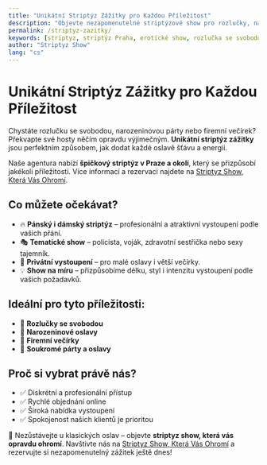 ```yaml
---
title: "Unikátní Striptýz Zážitky pro Každou Příležitost"
description: "Objevte nezapomenutelné striptýzové show pro rozlučky, narozeniny i firemní večírky. Profesionální tanečníci a tanečnice vám připraví zážitek na míru."
permalink: /striptyz-zazitky/
keywords: [striptyz, striptýz Praha, erotické show, rozlučka se svobodou, pánský striptýz, dámský striptýz]
author: "Striptyz Show"
lang: "cs"
---
```


# Unikátní Striptýz Zážitky pro Každou Příležitost

Chystáte rozlučku se svobodou, narozeninovou párty nebo firemní večírek? Překvapte své hosty něčím opravdu výjimečným. **Unikátní striptýz zážitky** jsou perfektním způsobem, jak dodat každé oslavě šťávu a energii.

Naše agentura nabízí **špičkový striptýz v Praze a okolí**, který se přizpůsobí jakékoli příležitosti. Více informací a rezervaci najdete na [Striptyz Show, Která Vás Ohromí](https://www.striptyz-show.cz/).

## Co můžete očekávat?

- 🔥 **Pánský i dámský striptýz** – profesionální a atraktivní vystoupení podle vašich přání.  
- 🎭 **Tematické show** – policista, voják, zdravotní sestřička nebo sexy tajemník.  
- 🕺 **Privátní vystoupení** – pro malé oslavy i větší večírky.  
- 💡 **Show na míru** – přizpůsobíme délku, styl i intenzitu vystoupení podle vašich požadavků.

## Ideální pro tyto příležitosti:

- 👰 **Rozlučky se svobodou**  
- 🎂 **Narozeninové oslavy**  
- 🏢 **Firemní večírky**  
- 🥂 **Soukromé párty a oslavy**

## Proč si vybrat právě nás?

- ✅ Diskrétní a profesionální přístup  
- ✅ Rychlé objednání online  
- ✅ Široká nabídka vystoupení  
- ✅ Spokojenost našich klientů je prioritou  

🎉 Nezůstávejte u klasických oslav – objevte **striptyz show, která vás opravdu ohromí**. Navštivte nás na [Striptyz Show, Která Vás Ohromí](https://www.striptyz-show.cz/) a rezervujte si nezapomenutelný zážitek ještě dnes!

